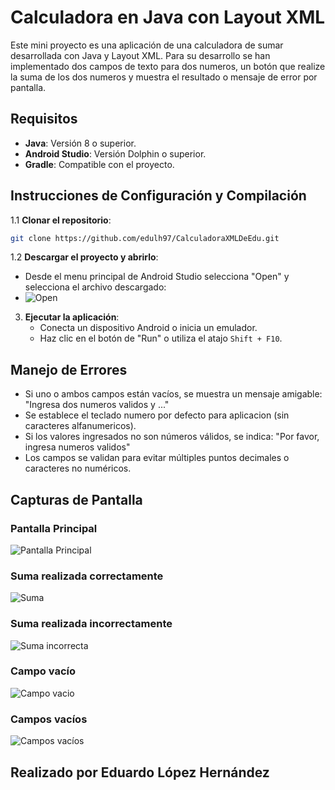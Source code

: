 # Calculadora en Java con Layout XML

Este mini proyecto es una aplicación de una calculadora de sumar desarrollada con Java y Layout XML.
Para su desarrollo se han implementado dos campos de texto para dos numeros, un botón que realize la suma de los dos numeros y muestra el resultado o mensaje de error por pantalla.

## Requisitos
- **Java**: Versión 8 o superior.
- **Android Studio**: Versión Dolphin o superior.
- **Gradle**: Compatible con el proyecto.

## Instrucciones de Configuración y Compilación

1.1 **Clonar el repositorio**:
   ```bash
   git clone https://github.com/edulh97/CalculadoraXMLDeEdu.git
   ```

1.2 **Descargar el proyecto y abrirlo**:
  - Desde el menu principal de Android Studio selecciona "Open" y selecciona el archivo descargado:
  - ![Open](https://github.com/user-attachments/assets/fbfac3e5-17a6-42a1-8be8-62437ed3e324)

3. **Ejecutar la aplicación**:
   - Conecta un dispositivo Android o inicia un emulador.
   - Haz clic en el botón de "Run" o utiliza el atajo `Shift + F10`.

## Manejo de Errores
- Si uno o ambos campos están vacíos, se muestra un mensaje amigable: "Ingresa dos numeros validos y ..."
- Se establece el teclado numero por defecto para aplicacion (sin caracteres alfanumericos).
- Si los valores ingresados no son números válidos, se indica: "Por favor, ingresa numeros validos"
- Los campos se validan para evitar múltiples puntos decimales o caracteres no numéricos.
  
## Capturas de Pantalla

### Pantalla Principal
![Pantalla Principal](https://github.com/user-attachments/assets/7c51aabb-219d-4ca2-90b4-fb27170dadc6)

### Suma realizada correctamente
![Suma](https://github.com/user-attachments/assets/ca146a03-6fd7-49a5-b74e-981b4594a947)

### Suma realizada incorrectamente
![Suma incorrecta](https://github.com/user-attachments/assets/7a1f5acc-52eb-49ad-b4b1-c663d375c94f)

### Campo vacío
![Campo vacio](https://github.com/user-attachments/assets/9129adef-79c6-4e3e-8a50-e24a3215f457)

### Campos vacíos
![Campos vacíos](https://github.com/user-attachments/assets/7165a3b8-d9f5-4581-8700-1fdf68005f92)


## Realizado por Eduardo López Hernández
